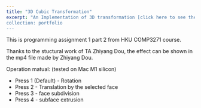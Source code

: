```yaml
---
title: "3D Cubic Transformation"
excerpt: "An Implementation of 3D transformation [click here to see the video](/images/PA1_demo.mp4)”
collection: portfolio
---
```


This is programming assignment 1 part 2 from HKU COMP3271 course.

Thanks to the stuctural work of TA Zhiyang Dou, the effect can be shown in the mp4 file made by Zhiyang Dou.

Operation matual: (tested on Mac M1 silicon)
+ Press 1 (Default) - Rotation
+ Press 2 - Translation by the selected face
+ Press 3 - face subdivision
+ Press 4 - subface extrusion
